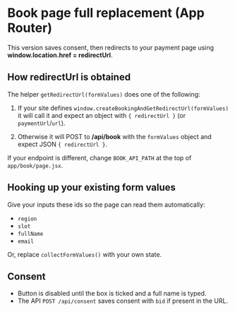 # Book page full replacement (App Router)

This version saves consent, then redirects to your payment page using **window.location.href = redirectUrl**.

## How redirectUrl is obtained
The helper `getRedirectUrl(formValues)` does one of the following:

1) If your site defines `window.createBookingAndGetRedirectUrl(formValues)` it will call it and expect
   an object with `{ redirectUrl }` (or `paymentUrl`/`url`).

2) Otherwise it will POST to **/api/book** with the `formValues` object and expect JSON `{ redirectUrl }`.

If your endpoint is different, change `BOOK_API_PATH` at the top of `app/book/page.jsx`.

## Hooking up your existing form values
Give your inputs these ids so the page can read them automatically:
- `region`
- `slot`
- `fullName`
- `email`

Or, replace `collectFormValues()` with your own state.

## Consent
- Button is disabled until the box is ticked and a full name is typed.
- The API `POST /api/consent` saves consent with `bid` if present in the URL.
